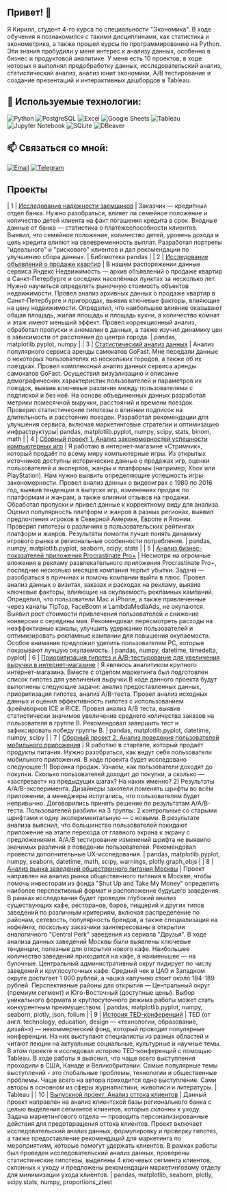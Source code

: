 ## Привет! 👋

Я Кирилл, студент 4-го курса по специальности "Экономика". В ходе обучения я познакомился с такими дисциплинами, как статистика и эконометрика, а также прошел курсы по программированию на Python. Эти знания пробудили у меня интерес к анализу данных, особенно в бизнес и продуктовой аналитике. У меня есть 10 проектов, в ходе которых я выполнял предобработку данных, исследовательский анализ, статистический анализ, анализ юнит экономики, A/B тестирование и создание презентаций и интерактивных дашбордов в Tableau.

## 🚀 Используемые технологии:
![Python](https://img.shields.io/badge/python-%233776AB.svg?&style=for-the-badge&logo=python&logoColor=white)
![PostgreSQL](https://img.shields.io/badge/postgresql-%23316192.svg?&style=for-the-badge&logo=postgresql&logoColor=white)
![Excel](https://img.shields.io/badge/Excel-%233498DB.svg?&style=for-the-badge&logo=microsoft-excel&logoColor=white)
![Google Sheets](https://img.shields.io/badge/Google_Sheets-%234285F4.svg?&style=for-the-badge&logo=google-sheets&logoColor=white)
![Tableau](https://img.shields.io/badge/Tableau-%23E97627.svg?&style=for-the-badge&logo=tableau&logoColor=white)
![Jupyter Notebook](https://img.shields.io/badge/Jupyter-%23F37626.svg?&style=for-the-badge&logo=jupyter&logoColor=white)
![SQLite](https://img.shields.io/badge/sqlite-%23003B57.svg?&style=for-the-badge&logo=sqlite&logoColor=white)
![DBeaver](https://img.shields.io/badge/DBeaver-%23000F23.svg?&style=for-the-badge&logo=dbeaver&logoColor=white)

## 📫 Связаться со мной:
[![Email](https://img.shields.io/badge/Email-D14836?style=for-the-badge&logo=gmail&logoColor=white)](mailto:kshm.shmakov23@gmail.com)
[![Telegram](https://img.shields.io/badge/Telegram-2CA5E0?style=for-the-badge&logo=telegram&logoColor=white)](https://t.me/kirill_shmakov23)

## Проекты

| 1 | [Исследование надежности заемщиков](https://github.com/Shmakov-Kirill/Data-analyst-Yandex/blob/main/da_project_1.ipynb) | Заказчик — кредитный отдел банка. Нужно разобраться, влияет ли семейное положение и количество детей клиента на факт погашения кредита в срок. Входные данные от банка — статистика о платёжеспособности клиентов. Выявил, что семейное положение, количество детей, уровень дохода и цель кредита влияют на своевременность выплат. Разработал портреты "идеального" и "рискового" клиентов и дал рекомендации по улучшению сбора данных. | Библиотека pandas |
| 2 | [Исследование объявлений о продаже квартир](https://github.com/Shmakov-Kirill/Data-analyst-Yandex/blob/main/da_practicum_project_2.ipynb) | В нашем распоряжении данные сервиса Яндекс Недвижимость — архив объявлений о продаже квартир в Санкт-Петербурге и соседних населённых пунктах за несколько лет. Нужно научиться определять рыночную стоимость объектов недвижимости. Провел анализ архивных данных о продаже квартир в Санкт-Петербурге и пригородах, выявив ключевые факторы, влияющие на цену недвижимости. Определил, что наибольшее влияние оказывают общая площадь, жилая площадь и площадь кухни, а количество комнат и этаж имеют меньший эффект. Провел коррекционный анализ, обработал пропуски и аномалии в данных, а также изучил динамику цен в зависимости от расстояния до центра города.  | pandas, matplotlib.pyplot, numpy  | 
| 3 | [Статистический анализ данных](https://github.com/Shmakov-Kirill/Data-analyst-Yandex/blob/main/da_practicum_project_3.ipynb) | Анализ популярного сервиса аренды самокатов GoFast. Мне передали данные о некоторых пользователях из нескольких городов, а также об их поездках. Провел комплексный анализ данных сервиса аренды самокатов GoFast. Осуществил визуализацию и описание демографических характеристик пользователей и параметров их поездок, выявив ключевые различия между пользователями с подпиской и без неё. На основе объединенных данных разработал метрики помесячной выручки, расстояний и времени поездок. Проверил статистические гипотезы о влиянии подписок на длительность и расстояние поездок. Разработал рекомендации для улучшения сервиса, включая маркетинговые стратегии и оптимизацию инфраструктуры| pandas, matplotlib.pyplot, numpy, scipy, stats, binom, math |
| 4 | [Сборный проект 1. Анализ закономерностей успешности компьютерных игр](https://github.com/Shmakov-Kirill/Data-analyst-Yandex/blob/main/da_practicum_project_4.ipynb) | Я работаю в интернет-магазине «Стримчик», который продаёт по всему миру компьютерные игры. Из открытых источников доступны исторические данные о продажах игр, оценки пользователей и экспертов, жанры и платформы (например, Xbox или PlayStation). Нам нужно выявить определяющие успешность игры закономерности. Провел анализ данных о видеоиграх с 1980 по 2016 год, выявив тенденции в выпуске игр, изменениях продаж по платформам и жанрам, а также влиянии отзывов на продажи. Обработал пропуски и привел данные к корректному виду для анализа. Оценил популярность платформ и жанров в разных регионах, выявил предпочтения игроков в Северной Америке, Европе и Японии. Проверил гипотезы о различиях в пользовательских рейтингах платформ и жанров. Результаты помогли лучше понять динамику игрового рынка и региональные особенности потребления. | pandas, numpy, matplotlib.pyplot, seaborn, scipy, stats |
| 5 | [Анализ бизнес-показателей приложения Procrastinate Pro+](https://github.com/Shmakov-Kirill/Data-analyst-Yandex/blob/main/da_practicum_project_6.ipynb) | Несмотря на огромные вложения в рекламу развлекательного приложения Procrastinate Pro+, последние несколько месяцев компания терпит убытки. Задача — разобраться в причинах и помочь компании выйти в плюс. Провел анализ данных о визитах, заказах и расходах на рекламу, выявив ключевые факторы, влияющие на окупаемость рекламных кампаний. Определил, что пользователи Mac и iPhone, а также привлеченные через каналы TipTop, FaceBoom и LambdaMediaAds, не окупаются. Выявил рост стоимости привлечения пользователей и снижение конверсии с середины мая. Рекомендовал пересмотреть расходы на неэффективные каналы, улучшить удержание пользователей и оптимизировать рекламные кампании для повышения окупаемости. Особое внимание предложил уделить пользователям PC, которые показывают лучшую окупаемость. | pandas, numpy, datetime, timedelta, pyplot|
| 6 | [Приоритизация гипотез и A/B-тестирование для увеличения выручки в интернет-магазине](https://github.com/Shmakov-Kirill/Data-analyst-Yandex/blob/main/da_practicum_project_8.ipynb) | Я являюсь аналитиком крупного интернет-магазина. Вместе с отделом маркетинга был подготовлен список гипотез для увеличения выручки.В ходе данного проекта будут выполнены следующие задачи: анализ предоставленных данных, приоритизация гипотез, анализ A/B-теста. Провел анализ исходных данных и оценил эффективность гипотез с использованием фреймворков ICE и RICE. Провел анализ A/B теста, выявив статистически значимое увеличение среднего количества заказов на пользователя в группе B. Рекомендовал завершить тест и зафиксировать победу группы B. | pandas, matplotlib.pyplot, datetime, numpy, scipy |
| 7 | [Сборный проект 2. Анализ поведения пользователей мобильного приложения](https://github.com/Shmakov-Kirill/Data-analyst-Yandex/blob/main/da_practicum_project_9.ipynb) | Я работаю в стартапе, который продаёт продукты питания. Нужно разобраться, как ведут себя пользователи мобильного приложения. В ходе проекта будет исследовано следующее:1) Воронка продаж. Узнаем, как пользователи доходят до покупки. Сколько пользователей доходит до покупки, а сколько — «застревает» на предыдущих шагах? На каких именно? 2) Результаты A/A/B-эксперимента. Дизайнеры захотели поменять шрифты во всём приложении, а менеджеры испугались, что пользователям будет непривычно. Договорились принять решение по результатам A/A/B-теста. Пользователей разбили на 3 группы: 2 контрольные со старыми шрифтами и одну экспериментальную — с новыми. В результате анализа выяснил, что большинство пользователей покидают приложение на этапе перехода от главного экрана к экрану с предложениями. A/A/B тестирование изменений шрифта не выявило значимых различий в поведении пользователей. Рекомендовал провести дополнительные UX-исследования. | pandas, matplotlib.pyplot, numpy, seaborn, datetime, math, scipy, warnings, plotly.graph_objs |
| 8 | [Анализ рынка заведений общественного питания Москвы](https://github.com/Shmakov-Kirill/Data-analyst-Yandex/blob/main/da_practicum_project_10.ipynb) | Проект направлен на анализ рынка общественного питания в Москве, чтобы помочь инвесторам из фонда "Shut Up and Take My Money" определить наиболее перспективный формат и расположение будущего заведения. В рамках исследования будет проведен глубокий анализ существующих кафе, ресторанов, баров, пиццерий и других типов заведений по различным критериям, включая распределение по районам, сетевость, популярность брендов, а также специализация на кофейнях, поскольку заказчики заинтересованы в открытии аналогичного "Central Perk" заведения из сериала "Друзья". В ходе анализа данных заведений Москвы были выявлены ключевые тенденции, полезные для открытия нового кафе. Наибольшее количество заведений приходится на кафе, а наименьшее — на булочные. Центральный административный округ лидирует по числу заведений и круглосуточных кафе. Средний чек в ЦАО и Западном округе достигает 1 000 рублей, а чашка капучино стоит около 184-189 рублей. Перспективные районы для открытия — Центральный округ (премиум сегмент) и Юго-Восточный (доступные цены). Выбор уникального формата и круглосуточного режима работы может стать конкурентным преимуществом.  | pandas, matplotlib.pyplot, numpy, seaborn, plotly, json, folium |
| 9 | [История TED-конференций](https://github.com/Shmakov-Kirill/Data-analyst-Yandex/blob/main/da_practicum_project_11.ipynb) | TED (от англ. technology, education, design — «технологии, образование, дизайн») — некоммерческий фонд, который проводит популярные конференции. На них выступают специалисты из разных областей и читают лекции на актуальные социальные, культурные и научные темы. В этом проекте я исследовал историю TED-конференций с помощью Tableau. В ходе работы я выяснил, что чаще всего выступления проходили в США, Канаде и Великобритании. Самые популярные темы выступлений - это глобальные проблемы, технологии и общественные проблемы. Чаще всего на автора приходится одно выступление. Сами авторы в основном из сферы журналистики, живописи и литературы. | Tableau |
| 10 | [Выпускной проект. Анализ оттока клиентов](https://github.com/Shmakov-Kirill/Data-analyst-Yandex/blob/main/da_practicum_project_12.ipynb) | Данный проект направлен на анализ клиентской базы регионального банка с целью выделения сегментов клиентов, которые склонны к уходу. Задача маркетингового отдела — проводить персонализированные действия для предотвращения оттока клиентов. Проект включает исследовательский анализ данных, формулировку и проверку гипотез, а также предоставление рекомендаций для маркетинга по мероприятиям, которые помогут удержать клиентов.  В рамках работы был проведен исследовательский анализ данных, проверены статистические гипотезы, выделены 4 ключевых сегмента клиентов, склонных к уходу и предложены рекомендации маркетинговому отделу для минимизации ухода клиентов. | pandas, matplotlib, seaborn, plotly, scipy.stats, numpy, proportions_ztest

